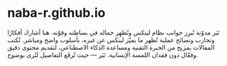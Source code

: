# naba-r.github.io
نَبَر مدوّنة تُبرِز جوانب نظام لينكس وتُظهِر جماله في بساطته وقوّته. هنا أشارك أفكارًا وتجارب ونصائح عملية تُظهر ما يميّز لينكس عن غيره، بأسلوب واضح ومباشر. تُكتب المقالات بمزيج من الخبرة التقنية ومساعدة الذكاء الاصطناعي، لتقديم محتوى دقيق وفعّال دون فقدان اللمسة الإنسانية. نَبَر — حيث تُرفَع التفاصيل لتُرى بوضوح.
